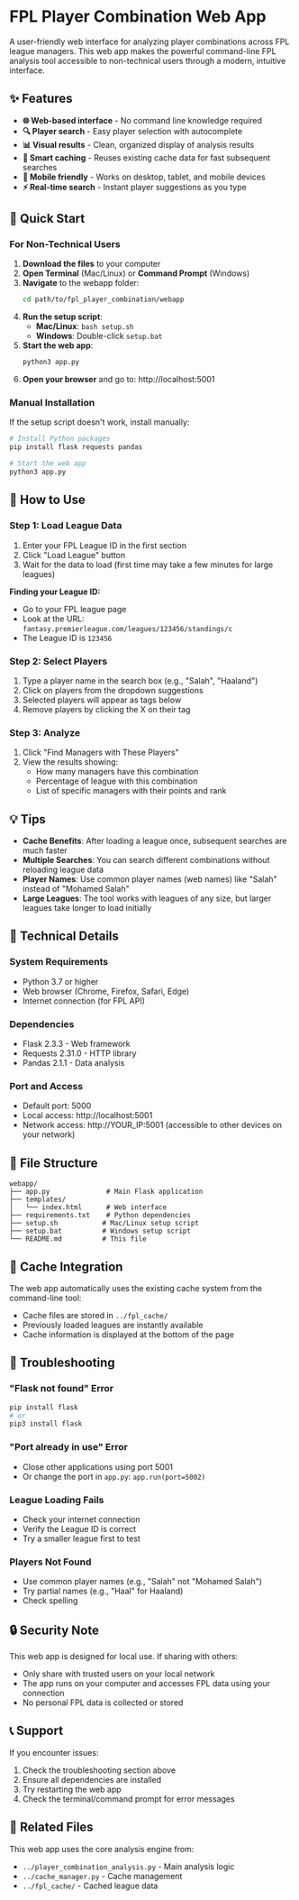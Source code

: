 # FPL Player Combination Web App

A user-friendly web interface for analyzing player combinations across FPL league managers. This web app makes the powerful command-line FPL analysis tool accessible to non-technical users through a modern, intuitive interface.

## ✨ Features

- **🌐 Web-based interface** - No command line knowledge required
- **🔍 Player search** - Easy player selection with autocomplete
- **📊 Visual results** - Clean, organized display of analysis results
- **💾 Smart caching** - Reuses existing cache data for fast subsequent searches
- **📱 Mobile friendly** - Works on desktop, tablet, and mobile devices
- **⚡ Real-time search** - Instant player suggestions as you type

## 🚀 Quick Start

### For Non-Technical Users

1. **Download the files** to your computer
2. **Open Terminal** (Mac/Linux) or **Command Prompt** (Windows)
3. **Navigate** to the webapp folder:
   ```bash
   cd path/to/fpl_player_combination/webapp
   ```
4. **Run the setup script**:
   - **Mac/Linux**: `bash setup.sh`
   - **Windows**: Double-click `setup.bat`
5. **Start the web app**:
   ```bash
   python3 app.py
   ```
6. **Open your browser** and go to: http://localhost:5001

### Manual Installation

If the setup script doesn't work, install manually:

```bash
# Install Python packages
pip install flask requests pandas

# Start the web app
python3 app.py
```

## 📖 How to Use

### Step 1: Load League Data

1. Enter your FPL League ID in the first section
2. Click "Load League" button
3. Wait for the data to load (first time may take a few minutes for large leagues)

**Finding your League ID:**

- Go to your FPL league page
- Look at the URL: `fantasy.premierleague.com/leagues/123456/standings/c`
- The League ID is `123456`

### Step 2: Select Players

1. Type a player name in the search box (e.g., "Salah", "Haaland")
2. Click on players from the dropdown suggestions
3. Selected players will appear as tags below
4. Remove players by clicking the X on their tag

### Step 3: Analyze

1. Click "Find Managers with These Players"
2. View the results showing:
   - How many managers have this combination
   - Percentage of league with this combination
   - List of specific managers with their points and rank

## 💡 Tips

- **Cache Benefits**: After loading a league once, subsequent searches are much faster
- **Multiple Searches**: You can search different combinations without reloading league data
- **Player Names**: Use common player names (web names) like "Salah" instead of "Mohamed Salah"
- **Large Leagues**: The tool works with leagues of any size, but larger leagues take longer to load initially

## 🔧 Technical Details

### System Requirements

- Python 3.7 or higher
- Web browser (Chrome, Firefox, Safari, Edge)
- Internet connection (for FPL API)

### Dependencies

- Flask 2.3.3 - Web framework
- Requests 2.31.0 - HTTP library
- Pandas 2.1.1 - Data analysis

### Port and Access

- Default port: 5000
- Local access: http://localhost:5001
- Network access: http://YOUR_IP:5001 (accessible to other devices on your network)

## 📁 File Structure

```
webapp/
├── app.py              # Main Flask application
├── templates/
│   └── index.html      # Web interface
├── requirements.txt    # Python dependencies
├── setup.sh           # Mac/Linux setup script
├── setup.bat          # Windows setup script
└── README.md          # This file
```

## 🔄 Cache Integration

The web app automatically uses the existing cache system from the command-line tool:

- Cache files are stored in `../fpl_cache/`
- Previously loaded leagues are instantly available
- Cache information is displayed at the bottom of the page

## 🚨 Troubleshooting

### "Flask not found" Error

```bash
pip install flask
# or
pip3 install flask
```

### "Port already in use" Error

- Close other applications using port 5001
- Or change the port in `app.py`: `app.run(port=5002)`

### League Loading Fails

- Check your internet connection
- Verify the League ID is correct
- Try a smaller league first to test

### Players Not Found

- Use common player names (e.g., "Salah" not "Mohamed Salah")
- Try partial names (e.g., "Haal" for Haaland)
- Check spelling

## 🔒 Security Note

This web app is designed for local use. If sharing with others:

- Only share with trusted users on your local network
- The app runs on your computer and accesses FPL data using your connection
- No personal FPL data is collected or stored

## 📞 Support

If you encounter issues:

1. Check the troubleshooting section above
2. Ensure all dependencies are installed
3. Try restarting the web app
4. Check the terminal/command prompt for error messages

## 🔗 Related Files

This web app uses the core analysis engine from:

- `../player_combination_analysis.py` - Main analysis logic
- `../cache_manager.py` - Cache management
- `../fpl_cache/` - Cached league data
